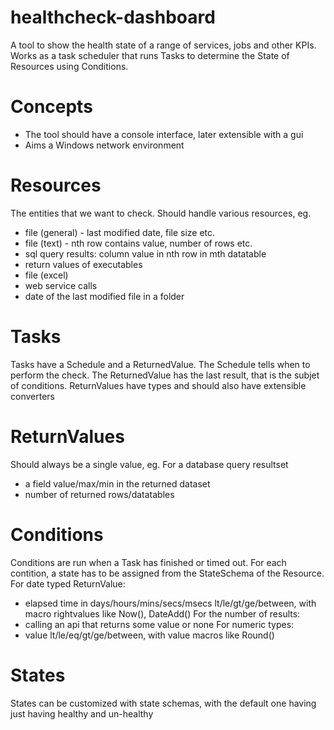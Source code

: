 # healthcheck-dashboard
A tool to show the health state of a range of services, jobs and other KPIs.
Works as a task scheduler that runs Tasks to determine the State of
Resources using Conditions.

# Concepts
* The tool should have a console interface, later extensible with a gui
* Aims a Windows network environment

# Resources
The entities that we want to check. Should handle various resources, eg.
* file (general) - last modified date, file size etc.
* file (text) - nth row contains value, number of rows etc.
* sql query results: column value in nth row in mth datatable
* return values of executables
* file (excel)
* web service calls
* date of the last modified file in a folder

# Tasks
Tasks have a Schedule and a ReturnedValue. 
The Schedule tells when to perform the check.
The ReturnedValue has the last result, that is the subjet of conditions.
ReturnValues have types and should also have extensible converters

# ReturnValues
Should always be a single value, eg.
For a database query resultset
* a field value/max/min in the returned dataset
* number of returned rows/datatables

# Conditions
Conditions are run when a Task has finished or timed out.
For each contition, a state has to be assigned from the StateSchema of the Resource.
For date typed ReturnValue:
* elapsed time in days/hours/mins/secs/msecs lt/le/gt/ge/between, with macro rightvalues like Now(), DateAdd()
For the number of results:
* calling an api that returns some value or none
For numeric types:
* value lt/le/eq/gt/ge/between, with value macros like Round()

# States
States can be customized with state schemas, with the default one having just having healthy and un-healthy
